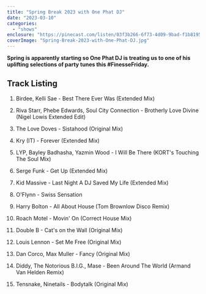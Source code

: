 ```yaml
---
title: "Spring Break 2023 with One Phat DJ"
date: "2023-03-10"
categories: 
  - "shows"
enclosure: "https://pinecast.com/listen/03f3b266-6f73-4d09-9bad-f1b8195d97ba.mp3 77026241 audio/mpeg "
coverImage: "Spring-Break-2023-with-One-Phat-DJ.jpg"
---
```


**Spring is apparently starting so One Phat DJ is treating us to one of his uplifting selections of party tunes this #FinesseFriday.**

## Track Listing

1. Birdee, Kelli Sae - Best There Ever Was (Extended Mix)

3. Riva Starr, Phebe Edwards, Soul City Connection - Brotherly Love Divine (Nigel Lowis Extended Edit)

5. The Love Doves - Sistahood (Original Mix)

7. Kry (IT) - Forever (Extended Mix)

9. LYP, Bayley Badhasha, Yazmin Wood - I Will Be There (KORT's Touching The Soul Mix)

11. Serge Funk - Get Up (Extended Mix)

13. Kid Massive - Last Night A DJ Saved My Life (Extended Mix)

15. O'Flynn - Swiss Sensation

17. Harry Bolton - All About House (Tom Brownlow Disco Remix)

19. Roach Motel - Movin' On (Correct House Mix)

21. Double B - Cat's on the Wall (Original Mix)

23. Louis Lennon - Set Me Free (Original Mix)

25. Dan Corco, Max Muller - Fancy (Original Mix)

27. Diddy, The Notorious B.I.G., Mase - Been Around The World (Armand Van Helden Remix)

29. Tensnake, Ninetails - Bodytalk (Original Mix)
